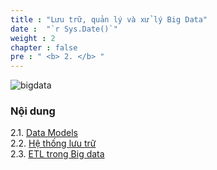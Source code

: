 ```yaml
---
title : "Lưu trữ, quản lý và xử lý Big Data"
date :  "`r Sys.Date()`" 
weight : 2 
chapter : false
pre : " <b> 2. </b> "
---
```


![bigdata](/overview-big-data/images/2-etl-in-bigdata/bigdata.png)

### Nội dung
 2.1. [Data Models](2.1-data-models/) \
 2.2. [Hệ thống lưu trữ](2.2-storage-system/) \
 2.3. [ETL trong Big data](2.3-etl-in-bigdata/)